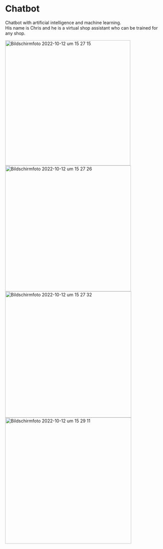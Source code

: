 # Chatbot
Chatbot with artificial intelligence and machine learning.<br />
His name is Chris and he is a virtual shop assistant who can be trained for any shop.

<img width="400" alt="Bildschirmfoto 2022-10-12 um 15 27 15" src="https://user-images.githubusercontent.com/107192213/195356678-fd40e8aa-d82a-4267-8976-d373e90cd608.png">

<img width="402" alt="Bildschirmfoto 2022-10-12 um 15 27 26" src="https://user-images.githubusercontent.com/107192213/195356693-74768f3c-4bce-48f8-ae61-92d8b2ff515f.png">

<img width="403" alt="Bildschirmfoto 2022-10-12 um 15 27 32" src="https://user-images.githubusercontent.com/107192213/195356706-e0eaf812-b096-494c-8cb1-5af13f8f6e8f.png">

<img width="403" alt="Bildschirmfoto 2022-10-12 um 15 29 11" src="https://user-images.githubusercontent.com/107192213/195356713-3c687c2e-eea8-4689-8066-6731f315726b.png">
